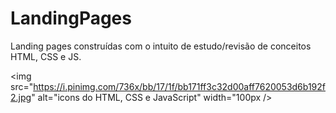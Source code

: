 # LandingPages
 
 Landing pages  construídas com o intuito de estudo/revisão de conceitos HTML, CSS e JS. 
 
 <img src="https://i.pinimg.com/736x/bb/17/1f/bb171ff3c32d00aff7620053d6b192f2.jpg" alt="icons do HTML, CSS e JavaScript" width="100px />
 
 
 
